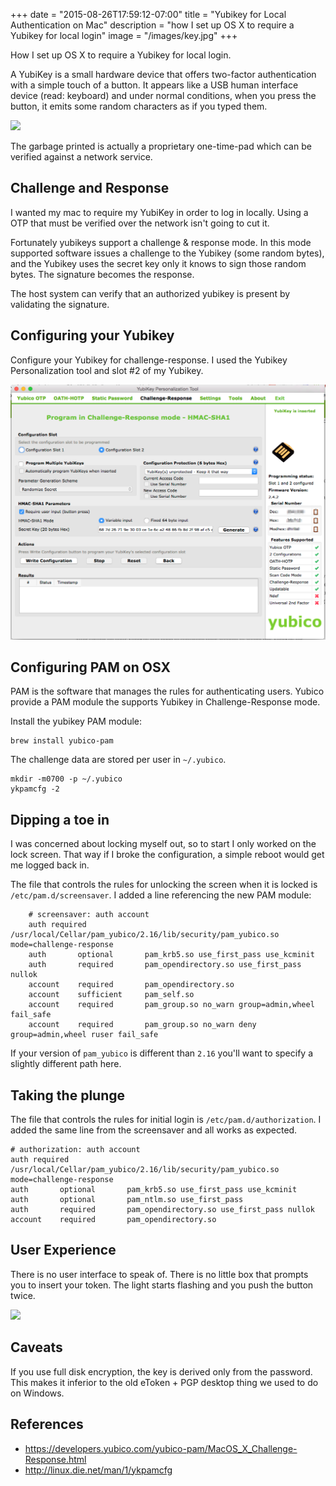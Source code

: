 +++
date = "2015-08-26T17:59:12-07:00"
title = "Yubikey for Local Authentication on Mac"
description = "how I set up OS X to require a Yubikey for local login"
image = "/images/key.jpg"
+++

How I set up OS X to require a Yubikey for local login.

<!--more-->

A YubiKey is a small hardware device that offers two-factor authentication with a simple touch of a button. It appears like a USB human interface device (read: keyboard) and under normal conditions, when you press the button, it emits some random characters as if you typed them.

![](/images/yubikey-hid.gif)

The garbage printed is actually a proprietary one-time-pad which can be verified against a network service. 

## Challenge and Response

I wanted my mac to require my YubiKey in order to log in locally. Using a OTP that must be verified over the network isn't going to cut it. 

Fortunately yubikeys support a challenge & response mode. In this mode supported software issues a challenge to the Yubikey (some random bytes), and the Yubikey uses the secret key only it knows to sign those random bytes. The signature becomes the response.

The host system can verify that an authorized yubikey is present by validating the signature.

## Configuring your Yubikey

Configure your Yubikey for challenge-response. I used the Yubikey Personalization tool and slot #2 of my Yubikey.

![](/images/YubiKey_Personalization_Tool_and_MacOS_X_Challenge-Response.png)

## Configuring PAM on OSX

PAM is the software that manages the rules for authenticating users. Yubico provide a PAM module the supports Yubikey in Challenge-Response mode.

Install the yubikey PAM module:

    brew install yubico-pam

The challenge data are stored per user in `~/.yubico`.

    mkdir -m0700 -p ~/.yubico
    ykpamcfg -2

## Dipping a toe in

I was concerned about locking myself out, so to start I only worked on the lock screen. That way if I broke the configuration, a simple reboot would get me logged back in.

The file that controls the rules for unlocking the screen when it is locked is `/etc/pam.d/screensaver`. I added a line referencing the new PAM module:

        # screensaver: auth account
        auth required /usr/local/Cellar/pam_yubico/2.16/lib/security/pam_yubico.so mode=challenge-response
        auth       optional       pam_krb5.so use_first_pass use_kcminit
        auth       required       pam_opendirectory.so use_first_pass nullok
        account    required       pam_opendirectory.so
        account    sufficient     pam_self.so
        account    required       pam_group.so no_warn group=admin,wheel fail_safe
        account    required       pam_group.so no_warn deny group=admin,wheel ruser fail_safe

If your version of `pam_yubico` is different than `2.16` you'll want to specify a slightly different path here.

## Taking the plunge

The file that controls the rules for initial login is `/etc/pam.d/authorization`. I added the same line from the screensaver and all works as expected.

    # authorization: auth account
    auth required /usr/local/Cellar/pam_yubico/2.16/lib/security/pam_yubico.so mode=challenge-response
    auth       optional       pam_krb5.so use_first_pass use_kcminit
    auth       optional       pam_ntlm.so use_first_pass
    auth       required       pam_opendirectory.so use_first_pass nullok
    account    required       pam_opendirectory.so

## User Experience

There is no user interface to speak of. There is no little box that prompts you to insert your token. The light starts flashing and you push the button twice.

![](/images/yubikey-ux.gif)

## Caveats

If you use full disk encryption, the key is derived only from the password. This makes it inferior to the old eToken + PGP desktop thing we used to do on Windows.

## References

* https://developers.yubico.com/yubico-pam/MacOS_X_Challenge-Response.html
* http://linux.die.net/man/1/ykpamcfg





